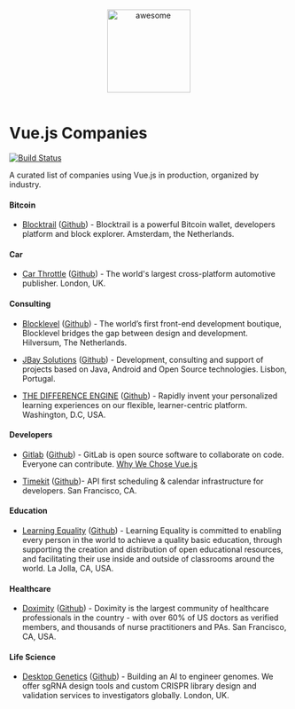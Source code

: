 <p align="center">
  <br>
  <img width="150" src="http://012.vuejs.org/images/logo.png" alt="awesome">
  <br>
  <br>
</p>

# Vue.js Companies

[![Build Status](https://travis-ci.org/kimquy/vue-companies.svg?branch=master)](https://travis-ci.org/kimquy/vue-companies)

A curated list of companies using Vue.js in production, organized by industry.

#### Bitcoin
* [Blocktrail](https://www.blocktrail.com/) ([Github](https://github.com/blocktrail)) - Blocktrail is a powerful Bitcoin wallet, developers platform and block explorer. Amsterdam, the Netherlands.

#### Car
* [Car Throttle](https://www.carthrottle.com/) ([Github](https://github.com/car-throttle)) - The world's largest cross-platform automotive publisher. London, UK.

#### Consulting
* [Blocklevel](https://www.blocklevel.nl/) ([Github](https://github.com/Blocklevel)) - The world’s first front-end development boutique, Blocklevel bridges the gap between design and development. Hilversum, The Netherlands.

* [JBay Solutions](https://www.jbaysolutions.com/) ([Github](https://github.com/jbaysolutions)) - Development, consulting and support of projects based on Java, Android and Open Source technologies. Lisbon, Portugal.

* [THE DIFFERENCE ENGINE](http://www.thedifferenceengine.io/) ([Github](https://github.com/the-difference-engine)) - Rapidly invent your personalized learning experiences on our flexible, learner-centric platform. Washington, D.C, USA.

#### Developers

* [Gitlab](https://about.gitlab.com/) ([Github](https://github.com/gitlabhq)) - GitLab is open source software to collaborate on code. Everyone can contribute. [Why We Chose Vue.js](https://about.gitlab.com/2016/10/20/why-we-chose-vue/)

* [Timekit](https://www.timekit.io/) ([Github](https://github.com/timekit-io))- API first scheduling & calendar infrastructure for developers. San Francisco, CA.

#### Education

* [Learning Equality](https://learningequality.org) ([Github](https://github.com/learningequality)) - Learning Equality is committed to enabling every person in the world to achieve a quality basic education, through supporting the creation and distribution of open educational resources, and facilitating their use inside and outside of classrooms around the world. La Jolla, CA, USA.

#### Healthcare

* [Doximity](https://www.doximity.com/) ([Github](https://github.com/doximity)) - Doximity is the largest community of healthcare professionals in the country - with over 60% of US doctors as verified members, and thousands of nurse practitioners and PAs. San Francisco, CA, USA.

#### Life Science

* [Desktop Genetics](https://www.deskgen.com) ([Github](https://github.com/DeskGen)) - Building an AI to engineer genomes. We offer sgRNA design tools and custom CRISPR library design and validation services to investigators globally. London, UK.

